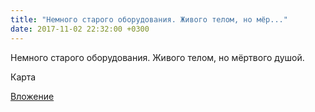 ```yaml
---
title: "Немного старого оборудования. Живого телом, но мёр..."
date: 2017-11-02 22:32:00 +0300
---
```


Немного старого оборудования. Живого телом, но мёртвого душой.

Карта

[Вложение](/assets/vk_photos/2/5MgkZs5kYNk.jpg)
